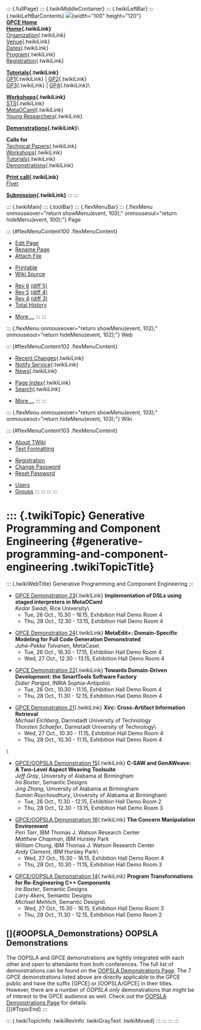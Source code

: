 ::: {.fullPage}
::: {.twikiMiddleContainer}
::: {.twikiLeftBar}
::: {.twikiLeftBarContents}
![](../pub/Gpce04/WebLeftBar/gpce-logo.jpg){width="100" height="120"}\
**[GPCE Home](http://www.gpce.org)**\
**[Home](WebHome){.twikiLink}**\
[Organization](ConferenceOrganization){.twikiLink}\
[Venue](ConferenceVenue){.twikiLink}\
[Dates](ImportantDates){.twikiLink}\
[Program](ConferenceProgram){.twikiLink}\
[Registration](ConferenceRegistration){.twikiLink}

**[Tutorials](GpceTutorials){.twikiLink}**\
[GP1](TutorialGP1){.twikiLink} \| [GP2](TutorialGP2){.twikiLink}\
[GP3](TutorialGP3){.twikiLink} \| [GP4](TutorialGP4){.twikiLink}\

**[Workshops](GpceWorkshops){.twikiLink}**\
[STS](STS){.twikiLink}\
[MetaOCaml](http://www.program-transformation.org/Gpce04/MetaOCaml){.twikiLink}\
[Young
Researchers](http://www.program-transformation.org/Gpce04/YoungResearchers){.twikiLink}

**[Demonstrations](GpceDemonstrations){.twikiLink}**\

**Calls for**\
[Technical Papers](CallForPapers){.twikiLink}\
[Workshops](CallForWorkshops){.twikiLink}\
[Tutorials](CallForTutorials){.twikiLink}\
[Demonstrations](CallForDemonstrations){.twikiLink}

**[Print call](PrintCall){.twikiLink}**\
[Flyer](http://www.cs.uu.nl/~visser/GPCE04-CfC.pdf)

**[Submission](ElectronicSubmission){.twikiLink}**
:::
:::

::: {.twikiMain}
::: {.toolBar}
::: {.flexMenuBar}
::: {.flexMenu onmouseover="return showMenu(event, 100);" onmouseout="return hideMenu(event, 100);"}
Page

::: {#flexMenuContent100 .flexMenuContent}
-   [Edit
    Page](http://www.program-transformation.org/edit/Gpce04/GpceDemonstrations?t=1536827618)
-   [Rename
    Page](http://www.program-transformation.org/rename/Gpce04/GpceDemonstrations)
-   [Attach
    File](http://www.program-transformation.org/attach/Gpce04/GpceDemonstrations)

<!-- -->

-   [Printable](http://www.program-transformation.org/view/Gpce04/GpceDemonstrations?skin=print.pattern)
-   [Wiki
    Source](http://www.program-transformation.org/view/Gpce04/GpceDemonstrations?skin=text&raw=on&contenttype=text/plain)

<!-- -->

-   [Rev
    6](http://www.program-transformation.org/view/Gpce04/GpceDemonstrations?rev=1.6)
    [(diff 5)](http://www.program-transformation.org/rdiff/Gpce04/GpceDemonstrations?rev1=1.6&rev2=1.5)
-   [Rev
    5](http://www.program-transformation.org/view/Gpce04/GpceDemonstrations?rev=1.5)
    [(diff 4)](http://www.program-transformation.org/rdiff/Gpce04/GpceDemonstrations?rev1=1.5&rev2=1.4)
-   [Rev
    4](http://www.program-transformation.org/view/Gpce04/GpceDemonstrations?rev=1.4)
    [(diff 3)](http://www.program-transformation.org/rdiff/Gpce04/GpceDemonstrations?rev1=1.4&rev2=1.3)
-   [Total
    History](http://www.program-transformation.org/rdiff/Gpce04/GpceDemonstrations)

<!-- -->

-   [More
    \...](http://www.program-transformation.org/oops/Gpce04/GpceDemonstrations?template=oopsmore&param1=1.6&param2=1.6)
:::
:::

::: {.flexMenu onmouseover="return showMenu(event, 102);" onmouseout="return hideMenu(event, 102);"}
Web

::: {#flexMenuContent102 .flexMenuContent}
-   [Recent Changes](WebChanges){.twikiLink}
-   [Notify Service](WebNotify){.twikiLink}
-   [News](WebNews){.twikiLink}

<!-- -->

-   [Page Index](WebIndex){.twikiLink}
-   [Search](WebSearch){.twikiLink}

<!-- -->

-   [More
    \...](http://www.program-transformation.org/oops/Gpce04/GpceDemonstrations?template=oopsmore&param1=1.6&param2=1.6)
:::
:::

::: {.flexMenu onmouseover="return showMenu(event, 103);" onmouseout="return hideMenu(event, 103);"}
Wiki

::: {#flexMenuContent103 .flexMenuContent}
-   [About
    TWiki](http://www.program-transformation.org/view/TWiki/WebHome)
-   [Text
    Formatting](http://www.program-transformation.org/view/TWiki/TextFormattingRules)

<!-- -->

-   [Registration](http://www.program-transformation.org/view/TWiki/TWikiRegistration)
-   [Change
    Password](http://www.program-transformation.org/view/TWiki/ChangePassword)
-   [Reset
    Password](http://www.program-transformation.org/view/TWiki/ResetPassword)

<!-- -->

-   [Users](http://www.program-transformation.org/view/Main/TWikiUsers)
-   [Groups](http://www.program-transformation.org/view/Main/TWikiGroups)
:::
:::
:::
:::

::: {.twikiTopic}
Generative Programming and Component Engineering {#generative-programming-and-component-engineering .twikiTopicTitle}
================================================

::: {.twikiWebTitle}
Generative Programming and Component Engineering
:::

-   [GPCE Demonstration 23](GpceDemo3){.twikiLink} **Implementation of
    DSLs using staged interpreters in MetaOCaml**\
    *Kedar Swadi*, Rice University\
    -   Tue, 26 Oct., 15.30 - 16.15, Exhibition Hall Demo Room 4
    -   Thu, 28 Oct., 12.30 - 13.15, Exhibition Hall Demo Room 4

<!-- -->

-   [GPCE Demonstration 24](GpceDemo2){.twikiLink} **MetaEdit+:
    Domain-Specific Modeling for Full Code Generation Demonstrated**\
    *Juha-Pekka Tolvanen*, MetaCase\
    -   Tue, 26 Oct., 16.30 - 17.15, Exhibition Hall Demo Room 4
    -   Wed, 27 Oct., 12.30 - 13.15, Exhibition Hall Demo Room 4

<!-- -->

-   [GPCE Demonstration 22](GpceDemo1){.twikiLink} **Towards
    Domain-Driven Development: the SmartTools Software Factory**\
    *Didier Parigot*, INRIA Sophia-Antipolis\
    -   Tue, 26 Oct., 10.30 - 11.15, Exhibition Hall Demo Room 4
    -   Thu, 28 Oct., 11.30 - 12.15, Exhibition Hall Demo Room 4

<!-- -->

-   [GPCE Demonstration 21](GpceDemo4){.twikiLink} **Xirc:
    Cross-Artifact Information Retrieval**\
    *Michael Eichberg*, Darmstadt University of Technology\
    *Thorsten Schaefer*, Darmstadt University of Technology\
    -   Wed, 27 Oct., 10.30 - 11.15, Exhibition Hall Demo Room 4
    -   Thu, 28 Oct., 10.30 - 11.15, Exhibition Hall Demo Room 4

\

-   [GPCE/OOPSLA Demonstration 15](GpceDemo5){.twikiLink} **C-SAW and
    GenAWeave: A Two-Level Aspect Weaving Toolsuite**\
    *Jeff Gray*, University of Alabama at Birmingham\
    *Ira Baxter*, Semantic Designs\
    *Jing Zhang*, University of Alabama at Birmingham\
    *Suman Roychoudhury*, University of Alabama at Birmingham\
    -   Tue, 26 Oct., 11.30 - 12.15, Exhibition Hall Demo Room 2
    -   Thu, 28 Oct., 12.30 - 13.15, Exhibition Hall Demo Room 3

<!-- -->

-   [GPCE/OOPSLA Demonstration 16](GpceDemo7){.twikiLink} **The Concern
    Manipulation Environment**\
    *Peri Tarr*, IBM Thomas J. Watson Research Center\
    *Matthew Chapman*, IBM Hursley Park\
    *William Chung*, IBM Thomas J. Watson Research Center\
    *Andy Clement*, IBM Hursley Park\
    -   Wed, 27 Oct., 15.30 - 16.15, Exhibition Hall Demo Room 4
    -   Thu, 28 Oct., 10.30 - 11.15, Exhibition Hall Demo Room 3

<!-- -->

-   [GPCE/OOPSLA Demonstration 14](GpceDemo6){.twikiLink} **Program
    Transformations for Re-Engineering C++ Components**\
    *Ira Baxter*, Semantic Designs\
    *Larry Akers*, Semantic Designs\
    *Michael Mehlich*, Semantic Designs\
    -   Wed, 27 Oct., 15.30 - 16.15, Exhibition Hall Demo Room 3
    -   Thu, 28 Oct., 11.30 - 12.15, Exhibition Hall Demo Room 2

[]{#OOPSLA_Demonstrations} OOPSLA Demonstrations
------------------------------------------------

The OOPSLA and GPCE demonstrations are tightly integrated with each
other and open to attendants from both conferences. The full list of
demonstrations can be found on the [OOPSLA Demonstrations
Page](http://www.oopsla.org/2004/ShowEvent.do?id=demos). The 7 GPCE
demonstrations listed above are directly applicable to the GPCE public
and have the suffix \[GPCE\] or \[OOPSLA/GPCE\] in their titles.
However, there are a number of *OOPSLA only* demonstrations that might
be of interest to the GPCE audience as well. Check out the [OOPSLA
Demonstrations Page](http://www.oopsla.org/2004/ShowEvent.do?id=demos)
for details.\
[]{#TopicEnd}
:::

::: {.twikiTopicInfo .twikiRevInfo .twikiGrayText .twikiMoved}
:::
:::
:::
:::
